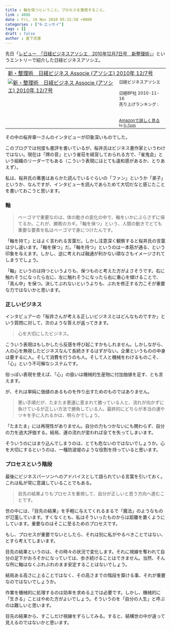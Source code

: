 ```yaml
---
title : 軸を保つということ。プロセスを重視すること。
link : 4886
date : Fri, 19 Nov 2010 05:32:58 +0000
categories : ["6-エッセイ"]
tags : []
draft : false
author : 倉下忠憲
---
```


先日「<a href="https://rashita.net/blog/?p=4879">レビュー　「日経ビジネスアソシエ　2010年12月7日号　新整理術」</a>」というエントリーで紹介した日経ビジネスアソシエ。

<table  border="0" cellpadding="5"><tr><td colspan="2"><a href="http://www.amazon.co.jp/%E6%96%B0%E3%83%BB%E6%95%B4%E7%90%86%E8%A1%93-%E6%97%A5%E7%B5%8C%E3%83%93%E3%82%B8%E3%83%8D%E3%82%B9-Associe-%E3%82%A2%E3%82%BD%E3%82%B7%E3%82%A8-2010%E5%B9%B4-12/dp/B004AGF42E%3FSubscriptionId%3D15SMZCTB9V8NGR2TW082%26tag%3Drashita1000-22%26linkCode%3Dxm2%26camp%3D2025%26creative%3D165953%26creativeASIN%3DB004AGF42E" target="_top">新・整理術　日経ビジネス Associe (アソシエ) 2010年 12/7号</a><img src="http://www.assoc-amazon.jp/e/ir?t=rashita1000-22&l=ur2&o=9" width="1" height="1" style="border: none;" alt="" /></td></tr><tr><td valign="top"><a href="http://www.amazon.co.jp/%E6%96%B0%E3%83%BB%E6%95%B4%E7%90%86%E8%A1%93-%E6%97%A5%E7%B5%8C%E3%83%93%E3%82%B8%E3%83%8D%E3%82%B9-Associe-%E3%82%A2%E3%82%BD%E3%82%B7%E3%82%A8-2010%E5%B9%B4-12/dp/B004AGF42E%3FSubscriptionId%3D15SMZCTB9V8NGR2TW082%26tag%3Drashita1000-22%26linkCode%3Dxm2%26camp%3D2025%26creative%3D165953%26creativeASIN%3DB004AGF42E" target="_top"><img src="http://ecx.images-amazon.com/images/I/517tIiXl-JL._SL160_.jpg" border="0" alt="新・整理術　日経ビジネス Associe (アソシエ) 2010年 12/7号" /></a></td><td valign="top"><font size="-1">日経ビジネスアソシエ <br /><br />日経BP社  2010-11-16<br />売り上げランキング : <br /><br /><br /><a href="http://www.amazon.co.jp/%E6%96%B0%E3%83%BB%E6%95%B4%E7%90%86%E8%A1%93-%E6%97%A5%E7%B5%8C%E3%83%93%E3%82%B8%E3%83%8D%E3%82%B9-Associe-%E3%82%A2%E3%82%BD%E3%82%B7%E3%82%A8-2010%E5%B9%B4-12/dp/B004AGF42E%3FSubscriptionId%3D15SMZCTB9V8NGR2TW082%26tag%3Drashita1000-22%26linkCode%3Dxm2%26camp%3D2025%26creative%3D165953%26creativeASIN%3DB004AGF42E" target="_top">Amazonで詳しく見る</a></font><font size="-2"> by <a href="http://www.goodpic.com/mt/aws/index.html" >G-Tools</a></font></td></tr></table>
その中の桜井章一さんのインタビューが印象深いものでした。

このブログでは何度も書評を書いているが、桜井氏はビジネス書作家というわけではない。現在は「牌の音」という雀荘を経営しておられる方で、「雀鬼会」という組織のリーダーでもある（こういう表現にはとても違和感があるか、とりあえず）。

私は、桜井氏の著書はあらかた読んでいるぐらいの「ファン」というか「弟子」というか、なんですが、インタビューを読んであらためて大切だなと感じたことを書いておこうと思います。

<h3>軸</h3>

<blockquote>
ベーゴマで重要なのは、体の動きの変化の中で、軸をいかにぶらさずに保てるか。これが、勝敗のカギ。「軸を保つ」という、人間の動きでとても重要な要素を私はベーゴマで身につけたんです。
</blockquote>

「軸を持て」とはよく言われる言葉だ。しかし注意深く観察すると桜井氏の言葉は少し違います。「軸を保つ」だ。「軸を持つ」というのは一本筋が通る、という印象を与えます。しかし、逆に考えれば融通が利かない頑なさもイメージされてしまうでしょう。

「軸」というのは持つというよりも、保つものと考えた方がよさそうです。右に触れそうになったら左に、左に触れそうになったら右に重心を傾けることで、「真ん中」を保つ。決してぶれないというよりも、ぶれを修正する力こそが重要な力ではないかと思います。

<h3>正しいビジネス</h3>
インタビュアーの「桜井さんが考える正しいビジネスとはどんなものですか」という質問に対して、次のような答えが返ってきます。

<blockquote>
心を大切にしたビジネス。
</blockquote>

こういう表現はもしかしたら反感を呼び起こすかもしれません。しかしながら、人の心を無視したビジネスなんて長続きするはずがない。企業というものの中身は要するに人。そして消費を行うのも人。そして人と機械をわけるものこそ、「心」という不可解なシステムです。

俗っぽい表現を使えば、「心」の扱いは機械的生産物に付加価値を足す、とも言えます。

が、それは単純に価値のあるものを作り出すためのものではありません。
<blockquote>
悪い手順だが、たまたま悪運に恵まれて勝っている人と、流れが向かずに負けているが正しい方法で勝負している人。最終的にどちらが本当の運やツキを手に入れるかは、明らかでしょう。
</blockquote>

「たまたま」には再現性がありません。自分の力もつかないにも関わらず、自分の力を過大評価する。結局、運の流れが変われば全てを失ってしまいます。

そういうのにはまり込んでしまうのは、とても危ないのではないでしょうか。心を大切にするというのは、一種防波堤のような役割を持っていると思います。

<h3>プロセスという階段</h3>
最後にビジネスパーソンへのアドバイスとして語られている言葉を引いておく。これは私が常に意識していることでもある。

<blockquote>
目先の結果よりもプロセスを重視して、自分が正しいと思う方向へ進むことです。
</blockquote>

世の中には、「目先の結果」を手軽に与えてくれるまるで「魔法」のようなものが氾濫しています。すくなくとも、私はそういったものからは距離を置くようにしています。重要なのはそこに至るためのプロセスです。

もし、プロセスが重要でないとしたら、それは別に私がやるべきことではない、とすら考えてしまいます。

目先の結果というのは、その時々の状況で変化します。それに視線を奪われて自分の足下がおろそかになっていては、歩き続けることはできません。当然、そんな所に軸はなくぶれぶれのまま安定することはないでしょう。

結局ある高さに上ることではなく、その高さまでの階段を築ける事、それが重要なのではないでしょうか。

作業を機械的に処理するのは効率を求める上では必要です。しかし、機械的に「生きる」ことはやめた方がよいでしょう。そういうのを「自分の人生」と呼ぶのは難しいと思います。

目先の結果から、すこしだけ視線をずらしてみる。すると、結構世の中が違って見えるのではないかと思います。